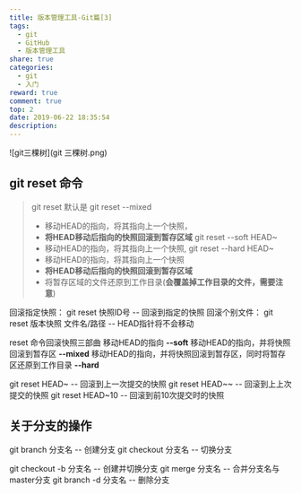```yaml
---
title: 版本管理工具-Git篇[3]
tags:
  - git
  - GitHub
  - 版本管理工具
share: true
categories:
  - git
  - 入门
reward: true
comment: true
top: 2
date: 2019-06-22 18:35:54
description:
---
```


![git三棵树](git 三棵树.png)

## git reset 命令

> git reset 默认是 git reset --mixed
> - 移动HEAD的指向，将其指向上一个快照，
> - **将HEAD移动后指向的快照回滚到暂存区域**
> git reset --soft HEAD~
> - 移动HEAD的指向，将其指向上一个快照,
> git reset --hard HEAD~
> - 移动HEAD的指向，将其指向上一个快照
> - **将HEAD移动后指向的快照回滚到暂存区域**
> - 将暂存区域的文件还原到工作目录(**会覆盖掉工作目录的文件，需要注意**)

回滚指定快照：
git reset 快照ID号   -- 回滚到指定的快照
回滚个别文件：
git reset 版本快照 文件名/路径  -- HEAD指针将不会移动

reset 命令回滚快照三部曲
移动HEAD的指向   **--soft**
移动HEAD的指向，并将快照回滚到暂存区  **--mixed**
移动HEAD的指向，并将快照回滚到暂存区，同时将暂存区还原到工作目录  **--hard**


git reset HEAD~        -- 回滚到上一次提交的快照
git reset HEAD~~       -- 回滚到上上次提交的快照
git reset HEAD~10      -- 回滚到前10次提交时的快照


## 关于分支的操作

git branch 分支名       -- 创建分支
git checkout 分支名     -- 切换分支

git checkout -b 分支名  -- 创建并切换分支
git merge 分支名        -- 合并分支名与master分支
git branch -d 分支名    -- 删除分支